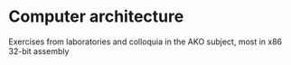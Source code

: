 # Computer architecture
Exercises from laboratories and colloquia in the AKO subject, most in x86 32-bit assembly
